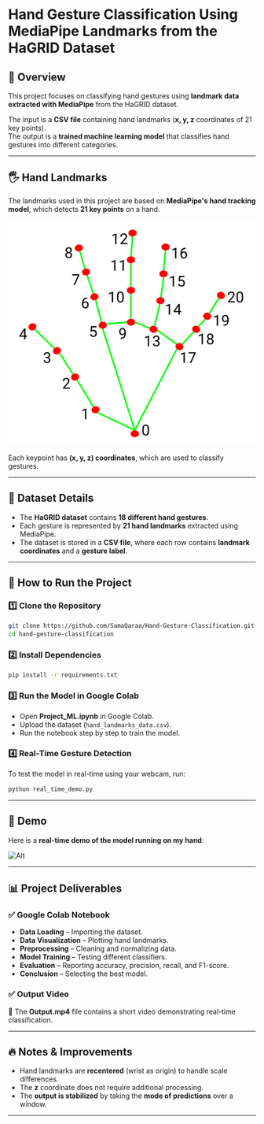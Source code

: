 # Hand Gesture Classification Using MediaPipe Landmarks from the HaGRID Dataset  

## 📌 Overview  
This project focuses on classifying hand gestures using **landmark data extracted with MediaPipe** from the HaGRID dataset.  

The input is a **CSV file** containing hand landmarks (**x, y, z** coordinates of 21 key points).  
The output is a **trained machine learning model** that classifies hand gestures into different categories.  

---

## 🖐️ Hand Landmarks  
The landmarks used in this project are based on **MediaPipe's hand tracking model**, which detects **21 key points** on a hand.  

![Hand Landmarks](img.png)  

Each keypoint has **(x, y, z) coordinates**, which are used to classify gestures.  

---

## 📂 Dataset Details  
- The **HaGRID dataset** contains **18 different hand gestures**.  
- Each gesture is represented by **21 hand landmarks** extracted using MediaPipe.  
- The dataset is stored in a **CSV file**, where each row contains **landmark coordinates** and a **gesture label**.  

---

## 🚀 How to Run the Project  

### 1️⃣ Clone the Repository  
```bash
git clone https://github.com/SamaQaraa/Hand-Gesture-Classification.git
cd hand-gesture-classification
```

### 2️⃣ Install Dependencies  
```bash
pip install -r requirements.txt
```

### 3️⃣ Run the Model in Google Colab  
- Open **Project_ML.ipynb** in Google Colab.  
- Upload the dataset (`hand_landmarks_data.csv`).  
- Run the notebook step by step to train the model.  

### 4️⃣ Real-Time Gesture Detection  
To test the model in real-time using your webcam, run:  
```bash
python real_time_demo.py
```

---

## 🎥 Demo  

Here is a **real-time demo of the model running on my hand**:  

![Alt](https://github.com/SamaQaraa/Hand-Gesture-Classification/raw/main/Demo.gif?raw=true?v=3)

---

## 📊 Project Deliverables  

### ✅ Google Colab Notebook  
- **Data Loading** – Importing the dataset.  
- **Data Visualization** – Plotting hand landmarks.  
- **Preprocessing** – Cleaning and normalizing data.  
- **Model Training** – Testing different classifiers.  
- **Evaluation** – Reporting accuracy, precision, recall, and F1-score.  
- **Conclusion** – Selecting the best model.  

### ✅ Output Video  
🎥 The **Output.mp4** file contains a short video demonstrating real-time classification.  

---

## 🔥 Notes & Improvements  
- Hand landmarks are **recentered** (wrist as origin) to handle scale differences.  
- The **z** coordinate does not require additional processing.  
- The **output is stabilized** by taking the **mode of predictions** over a window.  

---